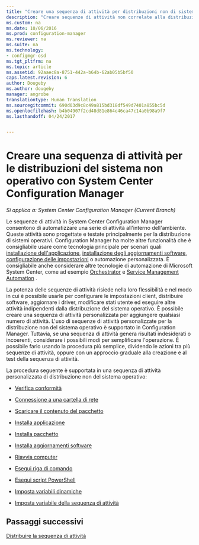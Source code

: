 ```yaml
---
title: "Creare una sequenza di attività per distribuzioni non di sistema operativo | Microsoft Docs"
description: "Creare sequenze di attività non correlate alla distribuzione di sistemi operativi ad esempio distribuzione del software, aggiornamento di driver, modifica degli stati utente e così via."
ms.custom: na
ms.date: 10/06/2016
ms.prod: configuration-manager
ms.reviewer: na
ms.suite: na
ms.technology:
- configmgr-osd
ms.tgt_pltfrm: na
ms.topic: article
ms.assetid: 92aaec8a-8751-442a-b64b-62ab05b5bf50
caps.latest.revision: 6
author: Dougeby
ms.author: dougeby
manager: angrobe
translationtype: Human Translation
ms.sourcegitcommit: 690d03d9c8c49a815bd318df549d7401a855bc5d
ms.openlocfilehash: b4b04907f2cd48d81e864e46ca47c14a0b98a9f7
ms.lasthandoff: 04/24/2017


---
```

# <a name="create-a-task-sequence-for-non-operating-system-deployments-with-system-center-configuration-manager"></a>Creare una sequenza di attività per le distribuzioni del sistema non operativo con System Center Configuration Manager

*Si applica a: System Center Configuration Manager (Current Branch)*

Le sequenze di attività in System Center Configuration Manager consentono di automatizzare una serie di attività all'interno dell'ambiente. Queste attività sono progettate e testate principalmente per la distribuzione di sistemi operativi.  Configuration Manager ha molte altre funzionalità che è consigliabile usare come tecnologia principale per scenari quali [installazione dell'applicazione](../../apps/understand/introduction-to-application-management.md), [installazione degli aggiornamenti software](../../sum/understand/software-updates-introduction.md), [configurazione delle impostazioni](../../compliance/understand/ensure-device-compliance.md) o automazione personalizzata. È consigliabile anche considerare altre tecnologie di automazione di Microsoft System Center, come ad esempio [Orchestrator](https://technet.microsoft.com/library/hh237242.aspx) e [Service Management Automation](https://technet.microsoft.com/library/dn469260.aspx) .  

La potenza delle sequenze di attività risiede nella loro flessibilità e nel modo in cui è possibile usarle per configurare le impostazioni client, distribuire software, aggiornare i driver, modificare stati utente ed eseguire altre attività indipendenti dalla distribuzione del sistema operativo. È possibile creare una sequenza di attività personalizzata per aggiungere qualsiasi numero di attività. L'uso di sequenze di attività personalizzate per la distribuzione non del sistema operativo è supportato in Configuration Manager. Tuttavia, se una sequenza di attività genera risultati indesiderati o incoerenti, considerare i possibili modi per semplificare l'operazione. È possibile farlo usando la procedura più semplice, dividendo le azioni tra più sequenze di attività, oppure con un approccio graduale alla creazione e al test della sequenza di attività.

 La procedura seguente è supportata in una sequenza di attività personalizzata di distribuzione non del sistema operativo:  

-   [Verifica conformità](../understand/task-sequence-steps.md#BKMK_CheckReadiness)  

-   [Connessione a una cartella di rete](../understand/task-sequence-steps.md#BKMK_ConnectToNetworkFolder)  

-   [Scaricare il contenuto del pacchetto](../understand/task-sequence-steps.md#BKMK_DownloadPackageContent)  

-   [Installa applicazione](../understand/task-sequence-steps.md#BKMK_InstallApplication)  

-   [Installa pacchetto](../understand/task-sequence-steps.md#BKMK_InstallPackage)  

-   [Installa aggiornamenti software](../understand/task-sequence-steps.md#BKMK_InstallSoftwareUpdates)  

-   [Riavvia computer](../understand/task-sequence-steps.md#a-namebkmkrestartcomputera-restart-computer)  

-   [Esegui riga di comando](../understand/task-sequence-steps.md#BKMK_RunCommandLine)  

-   [Esegui script PowerShell](../understand/task-sequence-steps.md#BKMK_RunPowerShellScript)  

-   [Imposta variabili dinamiche](../understand/task-sequence-steps.md#BKMK_SetDynamicVariables)  

-   [Imposta variabile della sequenza di attività](../understand/task-sequence-steps.md#BKMK_SetTaskSequenceVariable)  

## <a name="next-steps"></a>Passaggi successivi
[Distribuire la sequenza di attività](manage-task-sequences-to-automate-tasks.md#a-namebkmkdeploytsa-deploy-a-task-sequence)

